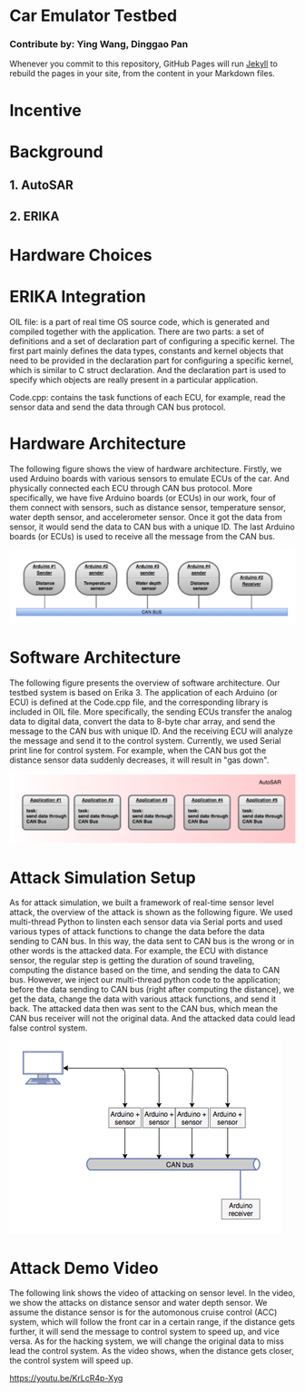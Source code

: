 # Car Emulator Testbed
### Contribute by: Ying Wang, Dinggao Pan

Whenever you commit to this repository, GitHub Pages will run [Jekyll](https://jekyllrb.com/) to rebuild the pages in your site, from the content in your Markdown files.

# Incentive

# Background
## 1. AutoSAR
## 2. ERIKA

# Hardware Choices

# ERIKA Integration

OIL file: is a part of real time OS source code, which is generated and compiled together with the application. There are two parts: a set of definitions and a set of declaration part of configuring a specific kernel. The first part mainly defines the data types, constants and kernel objects that need to be provided in the declaration part for configuring a specific kernel, which is similar to C struct declaration. And the declaration part is used to specify which objects are really present in a particular application.

Code.cpp: contains the task functions of each ECU, for example, read the sensor data and send the data through CAN bus protocol.


# Hardware Architecture

The following figure shows the view of hardware architecture. Firstly, we used Arduino boards with various sensors to emulate ECUs of the car. And physically connected each ECU through CAN bus protocol. More specifically, we have five Arduino boards (or ECUs) in our work, four of them connect with sensors, such as distance sensor, temperature sensor, water depth sensor, and accelerometer sensor. Once it got the data from sensor, it would send the data to CAN bus with a unique ID. The last Arduino boards (or ECUs) is used to receive all the message from the CAN bus.

![alt text](https://github.com/UCLA-ECE209AS-2018W/Dinggao-Ying/blob/master/Hardware%20Architecture.png) 


# Software Architecture

The following figure presents the overview of software architecture. Our testbed system is based on Erika 3. The application of each Arduino (or ECU) is defined at the Code.cpp file, and the corresponding library is included in OIL file. More specifically, the sending ECUs transfer the analog data to digital data, convert the data to 8-byte char array, and send the message to the CAN bus with unique ID. And the receiving ECU will analyze the message and send it to the control system. Currently, we used Serial print line for control system. For example, when the CAN bus got the distance sensor data suddenly decreases, it will result in "gas down".

![alt_text](https://github.com/UCLA-ECE209AS-2018W/Dinggao-Ying/blob/master/Software%20Architecture.png)

# Attack Simulation Setup

As for attack simulation, we built a framework of real-time sensor level attack, the overview of the attack is shown as the following figure. We used multi-thread Python to linsten each sensor data via Serial ports and used various types of attack functions to change the data before the data sending to CAN bus. In this way, the data sent to CAN bus is the wrong or in other words is the attacked data. For example, the ECU with distance sensor, the regular step is getting the duration of sound traveling, computing the distance based on the time, and sending the data to CAN bus. However, we inject our multi-thread python code to the application; before the data sending to CAN bus (right after computing the distance), we get the data, change the data with various attack functions, and send it back. The attacked data then was sent to the CAN bus, which mean the CAN bus receiver will not the original data. And the attacked data could lead false control system. 

![alt_text](https://github.com/UCLA-ECE209AS-2018W/Dinggao-Ying/blob/master/attack%20view.png)

# Attack Demo Video

The following link shows the video of attacking on sensor level. In the video, we show the attacks on distance sensor and water depth sensor. We assume the distance sensor is for the automonous cruise control (ACC) system, which will follow the front car in a certain range, if the distance gets further, it will send the message to control system to speed up, and vice versa. As for the hacking system, we will change the original data to miss lead the control system. As the video shows, when the distance gets closer, the control system will speed up.

https://youtu.be/KrLcR4p-Xyg
